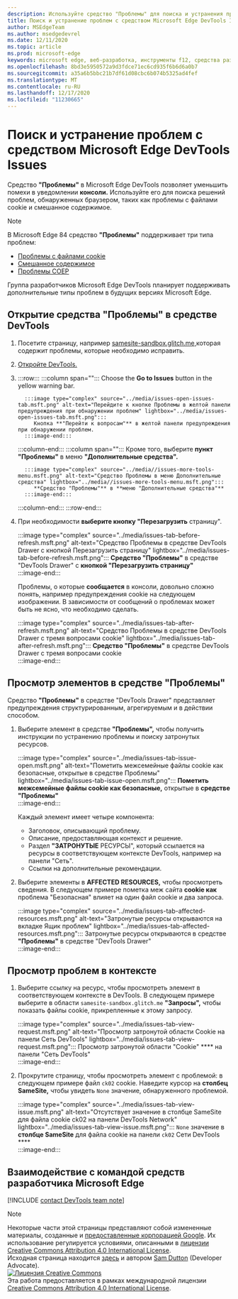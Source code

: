 ```yaml
---
description: Используйте средство "Проблемы" для поиска и устранения проблем с веб-сайтом.
title: Поиск и устранение проблем с средством Microsoft Edge DevTools Issues
author: MSEdgeTeam
ms.author: msedgedevrel
ms.date: 12/11/2020
ms.topic: article
ms.prod: microsoft-edge
keywords: microsoft edge, веб-разработка, инструменты f12, средства разработчика
ms.openlocfilehash: 8bd3e5950572a9d3fdce71ec6cd935f6b6d6a0b7
ms.sourcegitcommit: a35a6b5bbc21b7df61d08cbc6b074b5325ad4fef
ms.translationtype: MT
ms.contentlocale: ru-RU
ms.lasthandoff: 12/17/2020
ms.locfileid: "11230665"
---
```

<!-- Copyright Sam Dutton 

   Licensed under the Apache License, Version 2.0 (the "License");
   you may not use this file except in compliance with the License.
   You may obtain a copy of the License at

       https://www.apache.org/licenses/LICENSE-2.0

   Unless required by applicable law or agreed to in writing, software
   distributed under the License is distributed on an "AS IS" BASIS,
   WITHOUT WARRANTIES OR CONDITIONS OF ANY KIND, either express or implied.
   See the License for the specific language governing permissions and
   limitations under the License.  -->  

# Поиск и устранение проблем с средством Microsoft Edge DevTools Issues  

Средство **"Проблемы"** в Microsoft Edge DevTools позволяет уменьшить помехи в уведомлении **консоли.**  Используйте его для поиска решений проблем, обнаруженных браузером, таких как проблемы с файлами cookie и смешанное содержимое.  

> [!NOTE]
> В Microsoft Edge 84 средство **"Проблемы"** поддерживает три типа проблем:  
> *   [Проблемы с файлами cookie][MDNSameSiteCookies]  
> *   [Смешанное содержимое][MDNMixedContent]  
> *   [Проблемы COEP][W3CCOEPSpec]
> 
> Группа разработчиков Microsoft Edge DevTools планирует поддерживать дополнительные типы проблем в будущих версиях Microsoft Edge.  

## Открытие средства "Проблемы" в средстве DevTools  

1.  Посетите страницу, например [samesite-sandbox.glitch.me,][GlitchSamesiteSandbox]которая содержит проблемы, которые необходимо исправить.  
1.  [Откройте DevTools.][DevtoolsOpen]  
1.  :::row:::
       :::column span="":::
          Choose the **Go to Issues** button in the yellow warning bar.  
          
          :::image type="complex" source="../media/issues-open-issues-tab.msft.png" alt-text="Перейдите к кнопке Проблемы в желтой панели предупреждения при обнаружении проблем" lightbox="../media/issues-open-issues-tab.msft.png":::
             Кнопка **"Перейти к вопросам"** в желтой панели предупреждения при обнаружении проблем.  
          :::image-end:::  
       :::column-end:::
       :::column span="":::
          Кроме того, выберите **пункт "Проблемы"** в меню **"Дополнительные средства".**  
          
          :::image type="complex" source="../media//issues-more-tools-menu.msft.png" alt-text="Средство Проблемы в меню Дополнительные средства" lightbox="../media//issues-more-tools-menu.msft.png":::
             **Средство "Проблемы"** в **меню "Дополнительные средства"**  
          :::image-end:::  
       :::column-end:::
    :::row-end:::
    
1.  При необходимости **выберите кнопку "Перезагрузить** страницу".  
    
    :::image type="complex" source="../media/issues-tab-before-refresh.msft.png" alt-text="Средство Проблемы в средстве DevTools Drawer с кнопкой Перезагрузить страницу" lightbox="../media/issues-tab-before-refresh.msft.png":::
       **Средство "Проблемы"** в средстве "DevTools Drawer" с **кнопкой "Перезагрузить страницу"**  
    :::image-end:::  

    Проблемы, о которые **сообщается** в консоли, довольно сложно понять, например предупреждения cookie на следующем изображении.  В зависимости от сообщений о проблемах может быть не ясно, что необходимо сделать.  
    
    :::image type="complex" source="../media/issues-tab-after-refresh.msft.png" alt-text="Средство Проблемы в средстве DevTools Drawer с тремя вопросами cookie" lightbox="../media/issues-tab-after-refresh.msft.png":::
       **Средство "Проблемы"** в средстве DevTools Drawer с тремя вопросами cookie  
    :::image-end:::  
    
## Просмотр элементов в средстве "Проблемы"  

Средство **"Проблемы"** в средстве "DevTools Drawer" представляет предупреждения структурированным, агрегируемым и в действии способом.  

1.  Выберите элемент в средстве **"Проблемы",** чтобы получить инструкции по устранению проблемы и поиску затронутых ресурсов.  
    
    :::image type="complex" source="../media/issues-tab-issue-open.msft.png" alt-text="Пометить межсемейные файлы cookie как безопасные, открытые в средстве Проблемы" lightbox="../media/issues-tab-issue-open.msft.png":::
       **Пометить межсемейные файлы cookie как безопасные,** открытые в **средстве "Проблемы"**  
    :::image-end:::  
    
    Каждый элемент имеет четыре компонента:  
    
    *   Заголовок, описывающий проблему.  
    *   Описание, предоставляющая контекст и решение.  
    *   Раздел **"ЗАТРОНУТЫЕ** РЕСУРСЫ", который ссылается на ресурсы в соответствующем контексте DevTools, например на панели "Сеть".  
    *   Ссылки на дополнительные рекомендации.  
    
1.  Выберите элементы в **AFFECTED RESOURCES,** чтобы просмотреть сведения.  В следующем примере пометка меж сайта **cookie как** проблема "Безопасная" влияет на один файл cookie и два запроса.  
    
    :::image type="complex" source="../media/issues-tab-affected-resources.msft.png" alt-text="Затронутые ресурсы открываются на вкладке Ящик проблем" lightbox="../media/issues-tab-affected-resources.msft.png":::
       Затронутые ресурсы открываются в средстве **"Проблемы"** в средстве "DevTools Drawer"  
    :::image-end:::  
    
## Просмотр проблем в контексте  

1.  Выберите ссылку на ресурс, чтобы просмотреть элемент в соответствующем контексте в DevTools.  В следующем примере выберите в области `samesite-sandbox.glitch.me` **"Запросы",** чтобы показать файлы cookie, прикрепленные к этому запросу.  
    
    :::image type="complex" source="../media/issues-tab-view-request.msft.png" alt-text="Просмотр затронутой области Cookie на панели Сеть DevTools" lightbox="../media/issues-tab-view-request.msft.png":::
       Просмотр затронутой области "Cookie" **** на панели "Сеть DevTools"  
    :::image-end:::  

1.  Прокрутите страницу, чтобы просмотреть элемент с проблемой: в следующем примере файл `ck02` cookie.  Наведите курсор на **столбец SameSite,** чтобы увидеть `None` значение, обнаруженного проблемой.  
    
    :::image type="complex" source="../media/issues-tab-view-issue.msft.png" alt-text="Отсутствует значение в столбце SameSite для файла cookie ck02 на панели DevTools Network" lightbox="../media/issues-tab-view-issue.msft.png":::
       `None` значение в **столбце SameSite** для файла cookie на панели `ck02` Сети DevTools ****  
    :::image-end:::  

## Взаимодействие с командой средств разработчика Microsoft Edge  

[!INCLUDE [contact DevTools team note](../includes/contact-devtools-team-note.md)]  

<!-- links -->  

[DevtoolsOpen]: ../open/index.md "Откройте Microsoft Edge DevTools | Документы Майкрософт"  

[GlitchSamesiteSandbox]: https://samesite-sandbox.glitch.me "Тесты файлов cookie SameSite | Временный сбой"  

[MDNSameSiteCookies]: https://developer.mozilla.org/docs/Web/HTTP/Headers/Set-Cookie/SameSite "Файлы cookie SameSite | MDN"  
[MDNMixedContent]: https://developer.mozilla.org/docs/Web/Security/Mixed_content "Смешанное содержимое | MDN"  

[W3CCOEPSpec]: https://wicg.github.io/cross-origin-embedder-policy "Политика встраивляемого перекрестного источника | Группа сообщества веб-инкуаторов"  

> [!NOTE]
> Некоторые части этой страницы представляют собой измененные материалы, созданные и [предоставленные корпорацией Google][GoogleSitePolicies]. Их использование регулируется условиями, описанными в [лицензии Creative Commons Attribution 4.0 International License][CCA4IL].  
> Исходная страница находится [здесь](https://developers.google.com/web/tools/chrome-devtools/issues/index) и автором [Sam Dutton][SamDutton] \(Developer Advocate\).  
[![Лицензия Creative Commons][CCby4Image]][CCA4IL]  
Эта работа предоставляется в рамках международной лицензии [Creative Commons Attribution 4.0 International License][CCA4IL].  

[CCA4IL]: https://creativecommons.org/licenses/by/4.0  
[CCby4Image]: https://i.creativecommons.org/l/by/4.0/88x31.png  
[GoogleSitePolicies]: https://developers.google.com/terms/site-policies  
[KayceBasques]: https://developers.google.com/web/resources/contributors/kaycebasques  
[SamDutton]: https://developers.google.com/web/resources/contributors/samdutton  
